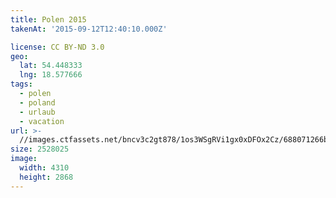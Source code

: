 ```yaml
---
title: Polen 2015
takenAt: '2015-09-12T12:40:10.000Z'

license: CC BY-ND 3.0
geo:
  lat: 54.448333
  lng: 18.577666
tags:
  - polen
  - poland
  - urlaub
  - vacation
url: >-
  //images.ctfassets.net/bncv3c2gt878/1os3WSgRVi1gx0xDFOx2Cz/688071266bd8f9eeea18f27d9dab6d52/polen-2015_25862710921_o
size: 2528025
image:
  width: 4310
  height: 2868
---
```

